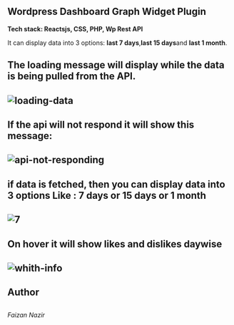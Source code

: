 <h2>Wordpress Dashboard Graph Widget Plugin </h2>

<p><b>Tech stack: Reactsjs, CSS, PHP, Wp Rest API </b></p>

It can display data into 3 options: <b>last 7 days</b>,<b>last 15 days</b>and <b>last 1 month</b>.

<h2>The loading message will display while the data is being pulled from the API.<h2>
<img src="https://i.ibb.co/qyJvJfz/loading-data.png" alt="loading-data" border="0"/>

<h2>If the api will not respond it will show this message:<h2>
<img src="https://i.ibb.co/ssMwQQ2/api-not-responding.png" alt="api-not-responding" border="0">

<h2>if data is fetched, then you can display data into 3 options Like : 7 days or 15 days or 1 month<h2>
<img src="https://i.ibb.co/hdGzdyB/image-bb1.png" alt="7" border="0">

<h2>On hover it will show likes and dislikes daywise<h2>
<img src="https://i.ibb.co/8zXqtvy/img22.png" alt="whith-info" border="0">

<h2>Author<h2>
<h6>Faizan Nazir<h6>
